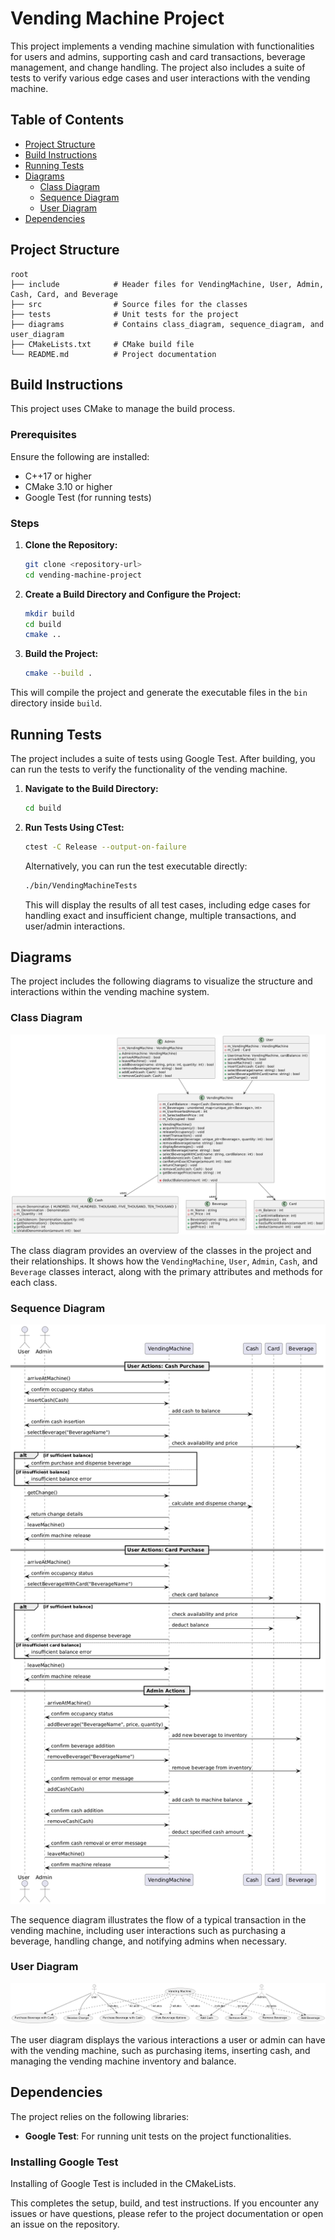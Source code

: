 # Vending Machine Project

This project implements a vending machine simulation with functionalities for users and admins, supporting cash and card transactions, beverage management, and change handling. The project also includes a suite of tests to verify various edge cases and user interactions with the vending machine.

## Table of Contents

-   [Project Structure](#project-structure)
-   [Build Instructions](#build-instructions)
-   [Running Tests](#running-tests)
-   [Diagrams](#diagrams)
    -   [Class Diagram](#class-diagram)
    -   [Sequence Diagram](#sequence-diagram)
    -   [User Diagram](#user-diagram)
-   [Dependencies](#dependencies)

## Project Structure

```
root
├── include            # Header files for VendingMachine, User, Admin, Cash, Card, and Beverage
├── src                # Source files for the classes
├── tests              # Unit tests for the project
├── diagrams           # Contains class_diagram, sequence_diagram, and user_diagram
├── CMakeLists.txt     # CMake build file
└── README.md          # Project documentation
```

## Build Instructions

This project uses CMake to manage the build process.

### Prerequisites

Ensure the following are installed:

-   C++17 or higher
-   CMake 3.10 or higher
-   Google Test (for running tests)

### Steps

1. **Clone the Repository:**

    ```sh
    git clone <repository-url>
    cd vending-machine-project
    ```

2. **Create a Build Directory and Configure the Project:**

    ```sh
    mkdir build
    cd build
    cmake ..
    ```

3. **Build the Project:**
    ```sh
    cmake --build .
    ```

This will compile the project and generate the executable files in the `bin` directory inside `build`.

## Running Tests

The project includes a suite of tests using Google Test. After building, you can run the tests to verify the functionality of the vending machine.

1. **Navigate to the Build Directory:**

    ```sh
    cd build
    ```

2. **Run Tests Using CTest:**

    ```sh
    ctest -C Release --output-on-failure
    ```

    Alternatively, you can run the test executable directly:

    ```sh
    ./bin/VendingMachineTests
    ```

    This will display the results of all test cases, including edge cases for handling exact and insufficient change, multiple transactions, and user/admin interactions.

## Diagrams

The project includes the following diagrams to visualize the structure and interactions within the vending machine system.

### Class Diagram

![Class Diagram](diagrams/class_diagram.png)

The class diagram provides an overview of the classes in the project and their relationships. It shows how the `VendingMachine`, `User`, `Admin`, `Cash`, and `Beverage` classes interact, along with the primary attributes and methods for each class.

### Sequence Diagram

![Sequence Diagram](diagrams/seqeunce_diagram.png)

The sequence diagram illustrates the flow of a typical transaction in the vending machine, including user interactions such as purchasing a beverage, handling change, and notifying admins when necessary.

### User Diagram

![User Diagram](diagrams/user_diagram.png)

The user diagram displays the various interactions a user or admin can have with the vending machine, such as purchasing items, inserting cash, and managing the vending machine inventory and balance.

## Dependencies

The project relies on the following libraries:

-   **Google Test**: For running unit tests on the project functionalities.

### Installing Google Test

Installing of Google Test is included in the CMakeLists.

This completes the setup, build, and test instructions. If you encounter any issues or have questions, please refer to the project documentation or open an issue on the repository.
